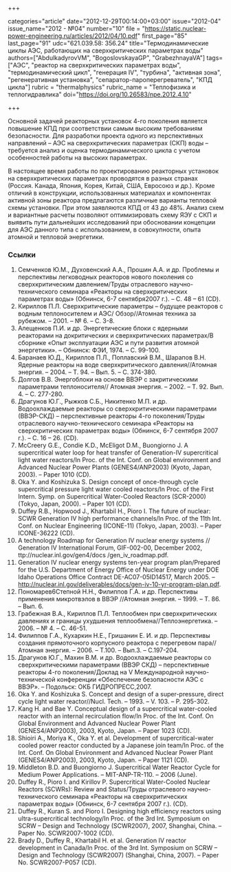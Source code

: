 +++

categories="article"
date="2012-12-29T00:14:00+03:00"
issue="2012-04"
issue_name="2012 - №04"
number="10"
file = "https://static.nuclear-power-engineering.ru/articles/2012/04/10.pdf"
first_page="85"
last_page="91"
udc="621.039.58: 356.24"
title="Термодинамические циклы АЭС, работающих на сверхкритических параметрах воды"
authors=["AbdulkadyrovVM", "BogoslovskayaGP", "GrabezhnayaVA"]
tags=["АЭС", "реактор на сверхкритических параметрах воды", "термодинамический цикл", "генерация IV", "турбина", "активная зона", "регенеративная установка", "сепаратор-пароперегреватель", "КПД цикла"]
rubric = "thermalphysics"
rubric_name = "Теплофизика и теплогидравлика"
doi="https://doi.org/10.26583/npe.2012.4.10"

+++

Основной задачей реакторных установок 4-го поколения является повышение КПД при соответствии самым высоким требованиям безопасности. Для разработки проекта одного из перспективных направлений – АЭС на сверхкритических параметрах (СКП) воды – требуется анализ и оценка термодинамического цикла с учетом особенностей работы на высоких параметрах.

В настоящее время работы по проектированию реакторных установок на сверхкритических параметрах проводятся в разных странах (Россия. Канада, Япония, Корея, Китай, США, Евросоюз и др.). Кроме отличий в конструкции, использованных материалах и компонентах активной зоны реактора предлагаются различные варианты тепловой схемы установки. При этом заявляются КПД от 43 до 48%. Анализ схем и вариантные расчеты позволяют оптимизировать схему ЯЭУ с СКП и выявить пути дальнейших исследований при обосновании концепции для АЭС данного типа с использованием, в совокупности, опыта атомной и тепловой энергетики.

### Ссылки

1. Семченков Ю.М., Духовенский А.А., Прошин А.А. и др. Проблемы и перспективы легководных реакторов нового поколения со сверхкритическим давлением/Труды отраслевого научно-технического семинара «Реакторы на сверхкритических параметрах воды» (Обнинск, 6-7 сентября2007 г.). – С. 48 – 61 (СD).
2. Кириллов П.Л. Сверхкритические параметры – будущее реакторов с водным теплоносителем и АЭС/ Обзор//Атомная техника за рубежом. – 2001. – № 6. – С. 3-8.
3. Алещенков П.И. и др. Энергетические блоки с ядерными реакторами на докритических и сверхкритических параметрах/В сборнике «Опыт эксплуатации АЭС и пути развития атомной энергетики». – Обнинск: ФЭИ, 1974. – С. 99-100.
4. Баранаев Ю.Д., Кириллов П.Л., Поплавский В.М., Шарапов В.Н. Ядерные реакторы на воде сверхкритического давления//Атомная энергия. – 2004. – Т. 94. – Вып. 5. – С. 374-380.
5. Долгов В.В. Энергоблоки на основе ВВЭР с закритическими параметрами теплоносителя// Атомная энергия. – 2002. – Т. 92. Вып. 4. – С. 277-280.
6. Драгунов Ю.Г., Рыжков С.Б., Никитенко М.П. и др. Водоохлаждаемые реакторы со сверхкритическими параметрами (ВВЭР-СКД) – перспективные реакторы 4-го поколения/Труды отраслевого научно-технического семинара «Реакторы на сверхкритических параметрах воды» (Обнинск, 6-7 сентября 2007 г.). – С. 16 – 26. (CD).
7. McCreery G.E., Condie K.D., McEligot D.M., Buongiorno J. A supercritical water loop for heat transfer of Generation-IV supercritical light water reactors/In Proc. of the Int. Conf. on Global environment and Advanced Nuclear Power Plants (GENES4/ANP2003) (Kyoto, Japan, 2003). – Paper 1010 (CD).
8. Oka Y. and Koshizuka S. Design concept of once-through cycle supercritical pressure light water cooled reactors/In Proc. of the First Intern. Symp. on Supercritical Water-Cooled Reactors (SCR-2000) (Tokyo, Japan, 2000). – Paper 101 (CD).
9. Duffey R.B., Hopwood J., Khartabil H., Pioro I. The future of nuclear: SCWR Generation IV high performance channels/In Proc. of the 11th Int. Conf. on Nuclear Engineering (ICONE-11) (Tokyo, Japan, 2003). – Paper ICONE-36222 (CD).
10. A technology Roadmap for Generation IV nuclear energy systems // Generation IV International Forum, GIF-002-00, December 2002, ttp://nuclear.inl.gov/gen4/docs /gen_iv_roadmap.pdf.
11. Generation IV nuclear energy systems ten-year program plan/Prepared for the U.S. Department of Energy Office of Nuclear Energy under DOE Idaho Operations Office Contract DE-AC07-05ID14517, March 2005. – http://nuclear.inl.gov/deliverables/docs/gen-iv-10-yr-program-plan.pdf.
12. Пономарев6Степной Н.Н., Филиппов Г.А. и др. Перспективы применения микротвэлов в ВВЭР //Атомная энергия. – 1999. – Т. 86. – Вып. 6.
13. Грабежная В.А., Кириллов П.Л. Теплообмен при сверхкритических давлениях и границы ухудшения теплообмена//Теплоэнергетика. – 2006. – № 4. – С. 46-51.
14. Филиппов Г.А., Кухаркин Н.Е., Гришанин Е. И. и др. Перспективы создания прямоточного корпусного реактора с перегревом пара//Атомная энергия. – 2006. – Т.100. – Вып.3. – С.197-204.
15. Драгунов Ю.Г., Махин В.М. и др. Водоохлаждаемые реакторы со сверхкритическими параметрами (ВВЭР СКД) – перспективные реакторы 4-го поколения/Доклад на V Международной научно-технической конференции «Обеспечение безопасности АЭС с ВВЭР». – Подольск: ОКБ ГИДРОПРЕСС,2007.
16. Oka Y. and Koshizuka S. Concept and design of a super-pressure, direct cycle light water reactor//Nucl. Tech. – 1993. – V. 103. – P. 295-302.
17. Kang H. and Bae Y. Conceptual design of a supercritical water-cooled reactor with an internal recirculation flow/In Proc. of the Int. Conf. On Global Environment and Advanced Nuclear Power Plant (GENES4/ANP2003), 2003, Kyoto, Japan. – Paper 1023 (CD).
18. Shioiri A., Moriya K., Oka Y. et al. Development of supercritical-water cooled power reactor conducted by a Japanese join team/In Proc. of the Int. Conf. On Global Environment and Advanced Nuclear Power Plant (GENES4/ANP2003), 2003, Kyoto, Japan. – Paper 1121 (CD).
19. Middleton B.D. and Buongiorno J. Supercritical Water Reactor Cycle for Medium Power Applications. – MIT-ANP-TR-110. – 2006 (June).
20. Duffey R., Pioro I. and Kirillov P. Supercritical Water-Cooled Nuclear Reactors (SCWRs): Review and Status/Труды отраслевого научно-технического семинара «Реакторы на сверхкритических параметрах воды» (Обнинск, 6-7 сентября 2007 г.). (СD).
21. Duffey R., Kuran S. and Pioro I. Designing high efficiency reactors using ultra-supercritical technology/In Proc. of the 3rd Int. Symposium on SCRW – Design and Technology (SCWR2007), 2007, Shanghai, China. – Paper No. SCWR2007-1002 (CD).
22. Brady D., Duffey R., Khartabil H. et al. Generation IV reactor development in Canada/In Proc. of the 3rd Int. Symposium on SCRW – Design and Technology (SCWR2007) (Shanghai, China, 2007). – Paper No. SCWR2007-P057 (CD).